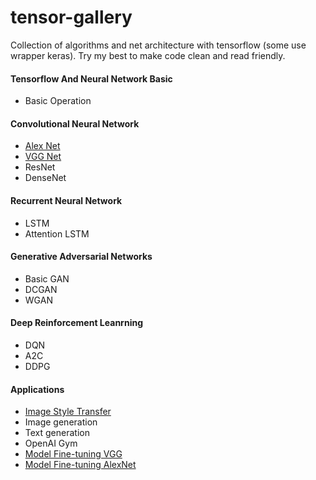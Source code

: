 # tensor-gallery
Collection of algorithms and net architecture with tensorflow (some use wrapper keras).
Try my best to make code clean and read friendly.

#### Tensorflow And Neural Network Basic
- Basic Operation
#### Convolutional Neural Network
- [Alex Net](https://github.com/JasonHanG/tensor-gallery/tree/master/alexNet-finetune)
- [VGG Net](https://github.com/JasonHanG/tensor-gallery/tree/master/vgg16-keras)
- ResNet
- DenseNet
#### Recurrent Neural Network
- LSTM
- Attention LSTM

#### Generative Adversarial Networks
- Basic GAN
- DCGAN
- WGAN
#### Deep Reinforcement Leanrning
- DQN
- A2C
- DDPG

#### Applications 

- [Image Style Transfer](https://github.com/JasonHanG/tensor-gallery/tree/master/style-transfer)
- Image generation
- Text generation
- OpenAI Gym
- [Model Fine-tuning VGG](https://github.com/JasonHanG/tensor-gallery/tree/master/vgg16-keras)
- [Model Fine-tuning AlexNet](https://github.com/JasonHanG/tensor-gallery/tree/master/alexNet-finetune)

